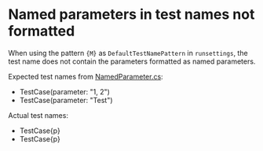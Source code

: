 # Named parameters in test names not formatted

When using the pattern `{M}` as `DefaultTestNamePattern` in `runsettings`, the test name does not contain the parameters formatted as named parameters.

Expected test names from [NamedParameter.cs](./NamedParameter.cs):

- TestCase(parameter: "1, 2")
- TestCase(parameter: "Test")

Actual test names:

- TestCase{p}
- TestCase{p}
